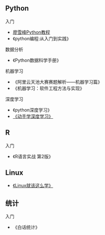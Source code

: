 ## Python
入门

+ [廖雪峰Python教程](https://www.liaoxuefeng.com/wiki/1016959663602400)
+ 《python编程:从入门到实践》

数据分析

+ 《Python数据科学手册》

机器学习

+ 《阿里云天池大赛赛题解析——机器学习篇》
+ 《机器学习：软件工程方法与实现》

深度学习

+ 《python深度学习》
+ [《动手学深度学习》](https://zh.d2l.ai/)


## R

入门

+ 《R语言实战 第2版》

## Linux

+ [《Linux就该这么学》](https://www.linuxprobe.com/basic-learning-00.html)

## 统计

入门

+ 《白话统计》
